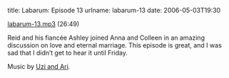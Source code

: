 title: Labarum: Episode 13
urlname: labarum-13
date: 2006-05-03T19:30

[labarum-13.mp3][a] (26:49)

[a]: {static}/images/2006-05-03-labarum-13.mp3

Reid and his fiancée Ashley joined Anna and Colleen in an amazing discussion on love and eternal marriage. This episode
is great, and I was sad that I didn&#x02bc;t get to hear it until Friday.

Music by [Uzi and Ari][b].

[b]: https://en.wikipedia.org/wiki/Uzi_and_Ari
